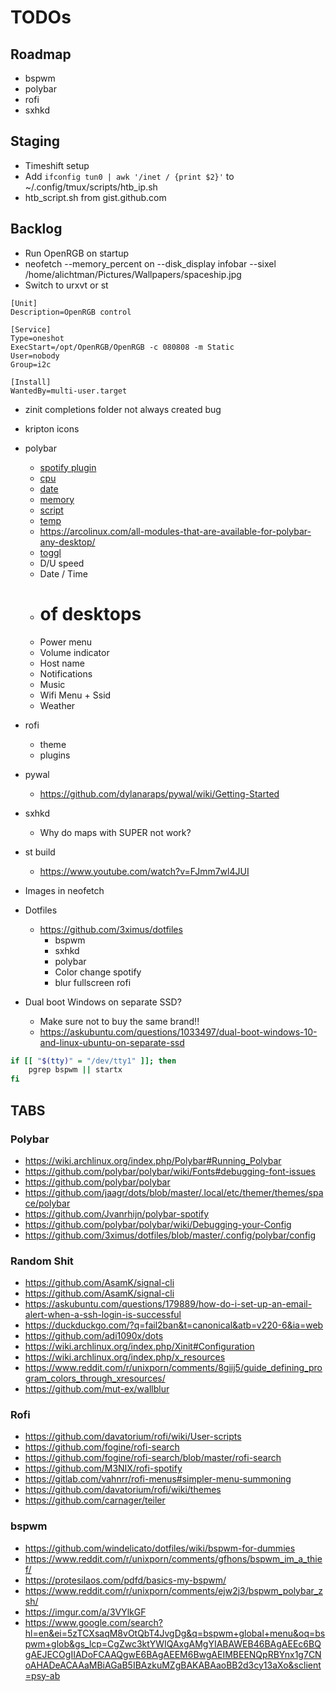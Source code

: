 # TODOs

## Roadmap

- bspwm
- polybar
- rofi
- sxhkd

## Staging

- Timeshift setup
- Add `ifconfig tun0 | awk '/inet / {print $2}'` to ~/.config/tmux/scripts/htb_ip.sh
- htb_script.sh from gist.github.com

## Backlog

- Run OpenRGB on startup
- neofetch --memory_percent on --disk_display infobar --sixel /home/alichtman/Pictures/Wallpapers/spaceship.jpg
- Switch to urxvt or st


```
[Unit]
Description=OpenRGB control

[Service]
Type=oneshot
ExecStart=/opt/OpenRGB/OpenRGB -c 080808 -m Static
User=nobody
Group=i2c

[Install]
WantedBy=multi-user.target
```

- zinit completions folder not always created bug

- kripton icons

- polybar
    * [spotify plugin](https://github.com/Jvanrhijn/polybar-spotify)
    * [cpu](https://github.com/polybar/polybar/wiki/Module:-cpu)
    * [date](https://github.com/polybar/polybar/wiki/Module:-date)
    * [memory](https://github.com/polybar/polybar/wiki/Module:-memory)
    * [script](https://github.com/polybar/polybar/wiki/Module:-script)
    * [temp](https://github.com/polybar/polybar/wiki/Module:-temperature)
    * https://arcolinux.com/all-modules-that-are-available-for-polybar-any-desktop/
    * [toggl](https://github.com/jduar/toggl_tools)
    * D/U speed
    * Date / Time
    * # of desktops
    * Power menu
    * Volume indicator
    * Host name
    * Notifications
    * Music
    * Wifi Menu + Ssid
    * Weather

- rofi
    * theme
    * plugins

- pywal
    * https://github.com/dylanaraps/pywal/wiki/Getting-Started

- sxhkd
    * Why do maps with SUPER not work?

- st build
    * https://www.youtube.com/watch?v=FJmm7wl4JUI

- Images in neofetch

- Dotfiles
    * https://github.com/3ximus/dotfiles
        + bspwm
        + sxhkd
        + polybar
        + Color change spotify
        + blur fullscreen rofi

- Dual boot Windows on separate SSD?
    * Make sure not to buy the same brand!!
    * https://askubuntu.com/questions/1033497/dual-boot-windows-10-and-linux-ubuntu-on-separate-ssd

```bash
if [[ "$(tty)" = "/dev/tty1" ]]; then
    pgrep bspwm || startx
fi
```



## TABS

### Polybar

- https://wiki.archlinux.org/index.php/Polybar#Running_Polybar
- https://github.com/polybar/polybar/wiki/Fonts#debugging-font-issues
- https://github.com/polybar/polybar
- https://github.com/jaagr/dots/blob/master/.local/etc/themer/themes/space/polybar
- https://github.com/Jvanrhijn/polybar-spotify
- https://github.com/polybar/polybar/wiki/Debugging-your-Config
- https://github.com/3ximus/dotfiles/blob/master/.config/polybar/config


### Random Shit

- https://github.com/AsamK/signal-cli
- https://github.com/AsamK/signal-cli
- https://askubuntu.com/questions/179889/how-do-i-set-up-an-email-alert-when-a-ssh-login-is-successful
- https://duckduckgo.com/?q=fail2ban&t=canonical&atb=v220-6&ia=web
- https://github.com/adi1090x/dots
- https://wiki.archlinux.org/index.php/Xinit#Configuration
- https://wiki.archlinux.org/index.php/x_resources
- https://www.reddit.com/r/unixporn/comments/8giij5/guide_defining_program_colors_through_xresources/
- https://github.com/mut-ex/wallblur


### Rofi

- https://github.com/davatorium/rofi/wiki/User-scripts
- https://github.com/fogine/rofi-search
- https://github.com/fogine/rofi-search/blob/master/rofi-search
- https://github.com/M3NIX/rofi-spotify
- https://gitlab.com/vahnrr/rofi-menus#simpler-menu-summoning
- https://github.com/davatorium/rofi/wiki/themes
- https://github.com/carnager/teiler


### bspwm

- https://github.com/windelicato/dotfiles/wiki/bspwm-for-dummies
- https://www.reddit.com/r/unixporn/comments/gfhons/bspwm_im_a_thief/
- https://protesilaos.com/pdfd/basics-my-bspwm/
- https://www.reddit.com/r/unixporn/comments/ejw2j3/bspwm_polybar_zsh/
- https://imgur.com/a/3VYlkGF
- https://www.google.com/search?hl=en&ei=5zTCXsaqM8vOtQbT4JvgDg&q=bspwm+global+menu&oq=bspwm+glob&gs_lcp=CgZwc3ktYWIQAxgAMgYIABAWEB46BAgAEEc6BQgAEJECOgIIADoFCAAQgwE6BAgAEEM6BwgAEIMBEENQpRBYnx1g7CNoAHADeACAAaMBiAGaB5IBAzkuMZgBAKABAaoBB2d3cy13aXo&sclient=psy-ab
